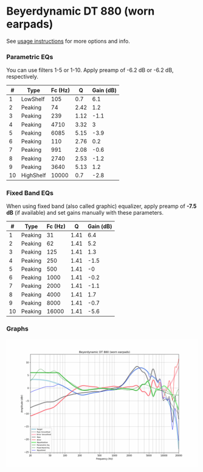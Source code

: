 # Beyerdynamic DT 880 (worn earpads)
See [usage instructions](https://github.com/jaakkopasanen/AutoEq#usage) for more options and info.

### Parametric EQs
You can use filters 1-5 or 1-10. Apply preamp of -6.2 dB or -6.2 dB, respectively.

|   # | Type      |   Fc (Hz) |    Q |   Gain (dB) |
|-----|-----------|-----------|------|-------------|
|   1 | LowShelf  |       105 | 0.7  |         6.1 |
|   2 | Peaking   |        74 | 2.42 |         1.2 |
|   3 | Peaking   |       239 | 1.12 |        -1.1 |
|   4 | Peaking   |      4710 | 3.32 |         3   |
|   5 | Peaking   |      6085 | 5.15 |        -3.9 |
|   6 | Peaking   |       110 | 2.76 |         0.2 |
|   7 | Peaking   |       991 | 2.08 |        -0.6 |
|   8 | Peaking   |      2740 | 2.53 |        -1.2 |
|   9 | Peaking   |      3640 | 5.13 |         1.2 |
|  10 | HighShelf |     10000 | 0.7  |        -2.8 |

### Fixed Band EQs
When using fixed band (also called graphic) equalizer, apply preamp of **-7.5 dB** (if available) and set gains manually with these parameters.

|   # | Type    |   Fc (Hz) |    Q |   Gain (dB) |
|-----|---------|-----------|------|-------------|
|   1 | Peaking |        31 | 1.41 |         6.4 |
|   2 | Peaking |        62 | 1.41 |         5.2 |
|   3 | Peaking |       125 | 1.41 |         1.3 |
|   4 | Peaking |       250 | 1.41 |        -1.5 |
|   5 | Peaking |       500 | 1.41 |        -0   |
|   6 | Peaking |      1000 | 1.41 |        -0.2 |
|   7 | Peaking |      2000 | 1.41 |        -1.1 |
|   8 | Peaking |      4000 | 1.41 |         1.7 |
|   9 | Peaking |      8000 | 1.41 |        -0.7 |
|  10 | Peaking |     16000 | 1.41 |        -5.6 |

### Graphs
![](./Beyerdynamic%20DT%20880%20(worn%20earpads).png)
